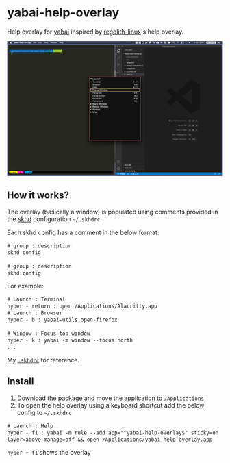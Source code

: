 # yabai-help-overlay

Help overlay for [yabai](https://github.com/koekeishiya/yabai) inspired by [regolith-linux](https://regolith-linux.org/)'s help overlay.

![yabai-help-overlay screenshot](screenshot.png)

## How it works?

The overlay (basically a window) is populated using comments provided in the [skhd](https://github.com/koekeishiya/skhd/) configuration `~/.skhdrc`.

Each skhd config has a comment in the below format:

```
# group : description
skhd config

# group : description
skhd config
```

For example:

```
# Launch : Terminal
hyper - return : open /Applications/Alacritty.app
# Launch : Browser
hyper - b : yabai-utils open-firefox

# Window : Focus top window
hyper - k : yabai -m window --focus north
...
```

My [`.skhdrc`](https://github.com/arunvelsriram/dotfiles/blob/master/skhdrc) for reference.

## Install

1. Download the package and move the application to `/Applications`
2. To open the help overlay using a keyboard shortcut add the below config to `~/.skhdrc`

```
# Launch : Help
hyper - f1 : yabai -m rule --add app="^yabai-help-overlay$" sticky=on layer=above manage=off && open /Applications/yabai-help-overlay.app
```

`hyper + f1` shows the overlay


